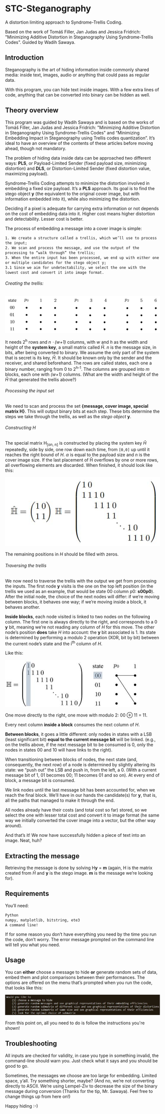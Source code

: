# STC-Steganography

A distortion limiting approach to Syndrome-Trellis Coding. 

Based on the work of Tomáš Filler, Jan Judas and Jessica Fridrich: "Minimizing Additive Distortion in Steganography Using Syndrome-Trellis Codes". Guided by Wadih Sawaya.

## Introduction

Steganography is the art of hiding information inside commonly shared media: inside text, images, audio or anything that could pass as regular data.

With this program, you can hide text inside images. With a few extra lines of code, anything that can be converted into binary can be hidden as well.

## Theory overview

This program was guided by Wadih Sawaya and is based on the works of Tomáš Filler, Jan Judas and Jessica Fridrich: "Minimizing Additive Distortion in Steganography Using Syndrome-Trellis Codes" and “Minimizing Embedding Impact in Steganography using Trellis codes quantization”. It’s ideal to have an overview of the contents of these articles before moving ahead, though not mandatory.

The problem of hiding data inside data can be approached two different ways: **PLS**, or Payload-Limited Sender (fixed payload size, minimizing distortion) and **DLS**, or Distortion-Limited Sender (fixed distortion value, maximizing payload). 

Syndrome-Trellis Coding attempts to minimize the distortion involved in embedding a fixed size payload. It’s a **PLS** approach. Its goal is to find the stego object **y** (the equivalent to the original cover image, but with information embedded into it), while also minimizing the distortion.

Deciding if a pixel is adequate for carrying extra information or not depends on the cost of embedding data into it. Higher cost means higher distortion and detectability. Lesser cost is better.

The process of embedding a message into a cover image is simple: 
	
	1. We create a structure called a trellis, which we’ll use to process the input;
	2. We scan and process the message, and use the output of the processing to “walk through” the trellis;
	3. When the entire input has been processed, we end up with either one or multiple candidates for the stego object y;
	3.1 Since we aim for undetectability, we select the one with the lowest cost and convert it into image format.

###### Creating the trellis:

![An empty trellis made up of blocks of nodes, resembling a matrix](res/trellis.jpg)

It needs 2<sup>h</sup> rows and _n ⋅ (w+1)_ columns, with _w_ and _h_ as the width and height of the **system key**, a small matrix called _Ĥ_. _n_ is the message size, in bits, after being converted to binary. 
We assume the only part of the system that is secret is its key, _Ĥ_. It should be known only by the sender and the receiver, and shared beforehand.
The rows are called states, each one a binary number, ranging from 0 to 2<sup>h-1</sup>. The columns are grouped into _m_ blocks, each one with _(w+1)_ columns. (What are the width and height of the _Ĥ_ that generated the trellis above?)

###### Processing the input set 

We need to scan and process the set **{message, cover image, special matrix H}**. This will output binary bits at each step. These bits determine the steps we take through the trellis, as well as the _stego object_ **y**.

###### Constructing H

The special matrix H<sub>[αn, n]</sub> is constructed by placing the system key _Ĥ_ repeatedly, side by side, one row down each time, from `[0,0]` up until it reaches the right bound of _H_. _α_ is equal to the payload size and _n_ is the cover image size. If the last placement of Ĥ overflows by one or more rows, all overflowing elements are discarded. When finished, it should look like this:

![An example of submatrix and matrix H, built using the submatrix strategically placed repeatedly](res/h_subh.jpg)

The remaining positions in _H_ should be filled with zeros.

 ###### Traversing the trellis

We now need to traverse the trellis with the output we get from processing the inputs. The first node **y** visits is the one on the top left position (in the trellis we used as an example, that would be state 00 column p0: **s00p0**). After the initial node, the choice of the next nodes will differ: if we’re moving between blocks, it behaves one way; if we’re moving inside a block, it behaves another. 

**Inside blocks**, each node visited is linked to two nodes on the following column. The first one is always directly to the right, and corresponds to a 0 **y** bit, meaning we’re not reading any column of _H_ for this move. The other node’s position **does** take _H_ into account: the **y** bit associated is 1. Its state is determined by performing a modulo 2 operation (XOR, bit by bit) between the current node’s state and the i<sup>th</sup> column of _H_.

Like this:

![The process of scanning the matrix H column by column, along with the current node state](res/scanning.jpg)

One move directly to the right, one move with modulo 2: 00 ⊕ 11 = 11. 

Every next column **inside a block** consumes the next column of _H_.

**Between blocks**, it goes a little different: only nodes in states with a LSB (least significant bit) **equal to the current message bit** will be linked. (e.g., on the trellis above, if the next message bit to be consumed is 0, only the nodes in states 00 and 10 will have links to the right).

When transitioning between blocks of nodes, the next state (and, consequently, the next row) of a node is determined by slightly altering its state: we “push out” the LSB and push in, from the left, a 0. (With a current message bit of 1, 01 becomes 00; 11 becomes 01 and so on). At every end of block, a message bit is consumed. 

We link nodes until the last message bit has been accounted for, when we reach the final block. We’ll have in our hands the candidate(s) for **y**, that is, all the paths that managed to make it through the end. 

All nodes already have their costs (and total cost so far) stored, so we select the one with lesser total cost and convert it to image format (he same way we initially converted the cover image into a vector, but the other way around).

And that’s it! We now have successfully hidden a piece of text into an image. Neat, huh?

## Extracting the message

Retrieving the message is done by solving H**y** = **m** (again, H is the matrix created from _Ĥ_ and **y** is the stego image. **m** is the message we’re looking for).

## Requirements

You’ll need:

	Python
	numpy, matplotlib, bitstring, ete3
	A command line!

If for some reason you don’t have everything you need by the time you run the code, don’t worry. The error message prompted on the command line will tell you what you need.

## Usage
 
You can **either** choose a message to hide **or** generate random sets of data, embed them and plot comparisons between their performances. The options are offered on the menu that’s prompted when you run the code, that looks like this: 

![The main menu](res/menu.jpg)

From this point on, all you need to do is follow the instructions you're shown!

## Troubleshooting

All inputs are checked for validity, in case you type in something invalid, the command-line should warn you. Just check what it says and you should be good to go.

Sometimes, the messages we choose are too large for embedding. Limited space, y’all. Try something shorter, maybe? (And no, we’re not converting directly to ASCII. We’re using Lempel-Ziv to decrease the size of the binary message during conversion (Thanks for the tip, Mr. Sawaya). Feel free to change things up from here on!)



Happy hiding :-) 

